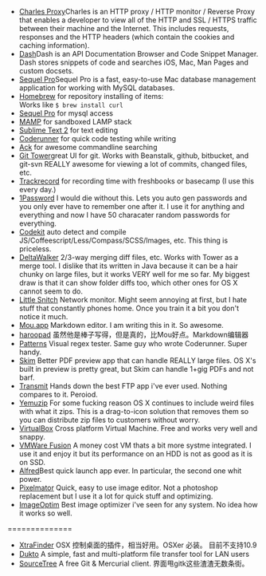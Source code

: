 * [Charles Proxy](http://www.charlesproxy.com/)Charles is an HTTP proxy / HTTP monitor / Reverse Proxy that enables a developer to view all of the HTTP and SSL / HTTPS traffic between their machine and the Internet. This includes requests, responses and the HTTP headers (which contain the cookies and caching information).
* [Dash](http://kapeli.com/)Dash is an API Documentation Browser and Code Snippet Manager. Dash stores snippets of code and searches iOS, Mac, Man Pages and custom docsets.
* [Sequel Pro](http://www.sequelpro.com/)Sequel Pro is a fast, easy-to-use Mac database management application for working with MySQL databases.
* [Homebrew](http://mxcl.github.com/homebrew/) for repository installing of items:<br>
Works like ``$ brew install curl``
* [Sequel Pro](http://www.sequelpro.com/) for mysql access<br>
* [MAMP](http://www.mamp.info/en/index.html) for sandboxed LAMP stack
* [Sublime Text 2](http://www.sublimetext.com/2) for text editing
* [Coderunner](http://krillapps.com/coderunner/) for quick code testing while writing
* [Ack](http://betterthangrep.com/) for awesome commandline searching
* [Git Tower](http://www.git-tower.com/)great UI for git.
Works with Beanstalk, github, bitbucket, and git-svn
REALLY awesome for viewing a lot of commits, changed files, etc.
* [Trackrecord](http://excitedatom.com/trackrecord/) for recording time with freshbooks or basecamp (I use this every day.)
* [1Password](https://agilebits.com/onepassword) I would die without this.
Lets you auto gen passwords and you only ever have to remember one after it. I use it for anything and everything and now I have 50 characater random passwords for everything.
* [Codekit](http://incident57.com/codekit/) auto detect and compile JS/Coffeescript/Less/Compass/SCSS/Images, etc. This thing is priceless.
* [DeltaWalker](http://www.deltopia.com/compare-merge-sync/macosx/) 2/3-way merging diff files, etc.
Works with Tower as a merge tool.
I dislike that its written in Java because it can be a hair chunky on large files, but it works VERY well for me so far.
My biggest draw is that it can show folder diffs too, which other ones for OS X cannot seem to do.
* [Little Snitch](http://www.obdev.at/products/littlesnitch/index.html) Network monitor. Might seem annoying at first, but I hate stuff that constantly phones home. Once you train it a bit you don't notice it much.
* [Mou.app](http://mouapp.com/) Markdown editor. I am writing this in it. So awesome.
* [haroopad](http://pad.haroopress.com/) 虽然他是棒子写得，但是真的，比Mou好点。Markdown编辑器
* [Patterns](http://itunes.apple.com/us/app/patterns-the-regex-app/id429449079?mt=12) Visual regex tester. Same guy who wrote Coderunner. Super handy.
* [Skim]() Better PDF preview app that can handle REALLY large files. OS X's built in preview is pretty great, but Skim can handle 1+gig PDFs and not barf.
* [Transmit](http://panic.com/transmit/) Hands down the best FTP app i've ever used. Nothing compares to it. Peroiod.
* [Yemuzip](http://www.yellowmug.com/yemuzip/) For some fucking reason OS X continues to include weird files with what it zips. This is a drag-to-icon solution that removes them so you can distribute zip files to customers without worry.
* [VirtualBox](https://www.virtualbox.org/) Cross platform Virtual Machine. Free and works very well and snappy.
* [VMWare Fusion](http://www.vmware.com/products/fusion/overview.html) A money cost VM thats a bit more systme integrated. I use it and enjoy it but its performance on an HDD is not as good as it is on SSD.
* [Alfred](http://www.alfredapp.com/)Best quick launch app ever. In particular, the second one whit power.
* [Pixelmator](http://www.pixelmator.com/) Quick, easy to use image editor. Not a photoshop replacement but I use it a lot for quick stuff and optimizing.
* [ImageOptim](http://imageoptim.com/) Best image optimizer i've seen for any system. No idea how it works so well.

==============

* [XtraFinder](http://www.trankynam.com/xtrafinder/) OSX 控制桌面的插件，相当好用。OSXer 必装。 目前不支持10.9
* [Dukto](https://code.google.com/p/dukto/)  A simple, fast and multi-platform file transfer tool for LAN users
* [SourceTree](http://www.sourcetreeapp.com/) A free Git & Mercurial client. 界面甩gitk这些渣渣无数条街。

